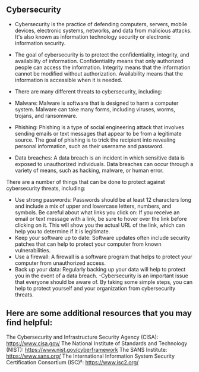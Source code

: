 ## Cybersecurity

- Cybersecurity is the practice of defending computers, servers, mobile devices, electronic systems, networks, and data from malicious attacks. It's also known as information technology security or electronic information security.

- The goal of cybersecurity is to protect the confidentiality, integrity, and availability of information. Confidentiality means that only authorized people can access the information. Integrity means that the information cannot be modified without authorization. Availability means that the information is accessible when it is needed.

- There are many different threats to cybersecurity, including:

- Malware: Malware is software that is designed to harm a computer system. Malware can take many forms, including viruses, worms, trojans, and ransomware.
- Phishing: Phishing is a type of social engineering attack that involves sending emails or text messages that appear to be from a legitimate source. The goal of phishing is to trick the recipient into revealing personal information, such as their username and password.
- Data breaches: A data breach is an incident in which sensitive data is exposed to unauthorized individuals. Data breaches can occur through a variety of means, such as hacking, malware, or human error.
  
There are a number of things that can be done to protect against cybersecurity threats, including:

- Use strong passwords: Passwords should be at least 12 characters long and include a mix of upper and lowercase letters, numbers, and symbols.
Be careful about what links you click on: If you receive an email or text message with a link, be sure to hover over the link before clicking on it. This will show you the actual URL of the link, which can help you to determine if it is legitimate.
- Keep your software up to date: Software updates often include security patches that can help to protect your computer from known vulnerabilities.
- Use a firewall: A firewall is a software program that helps to protect your computer from unauthorized access.
- Back up your data: Regularly backing up your data will help to protect you in the event of a data breach.
 -Cybersecurity is an important issue that everyone should be aware of. By taking some simple steps, you can help to protect yourself and your organization from cybersecurity threats.

## Here are some additional resources that you may find helpful:

The Cybersecurity and Infrastructure Security Agency (CISA): https://www.cisa.gov/
The National Institute of Standards and Technology (NIST): https://www.nist.gov/cyberframework
The SANS Institute: https://www.sans.org/
The International Information System Security Certification Consortium (ISC)²: https://www.isc2.org/
